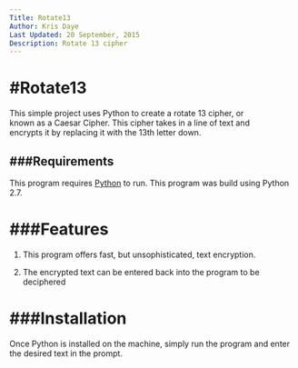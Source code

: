 ```yaml
---
Title: Rotate13
Author: Kris Daye
Last Updated: 20 September, 2015
Description: Rotate 13 cipher
---
```


#Rotate13
========

This simple project uses Python to create a rotate 13 cipher, or  
known as a Caesar Cipher. This cipher takes in a line of text and  
encrypts it by replacing it with the 13th letter down. 


###Requirements
------------
This program requires [Python](https://www.python.org/downloads/) to run. This program
was build using Python 2.7.


###Features
========
1.  This program offers fast, but unsophisticated, text encryption. 

2.  The encrypted text can be entered back into the program to be deciphered


###Installation
============

Once Python is installed on the machine, simply run the program and enter
the desired text in the prompt.
